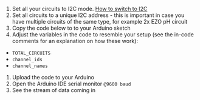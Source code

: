 1. Set all your circuits to I2C mode. [How to switch to I2C](protocols.md)
1. Set all circuits to a unique I2C address - this is important in case you have multiple circuits of the same type, for example 2x EZO pH circuit
1. Copy the code below to to your Arduino sketch
1. Adjust the variables in the code to resemble your setup  (see the in-code comments for an explanation on how these work):
 * `TOTAL_CIRCUITS`
 * `channel_ids`
 * `channel_names`
1. Upload the code to your Arduino
1. Open the Arduino IDE serial monitor `@9600 baud`
1. See the stream of data coming in
